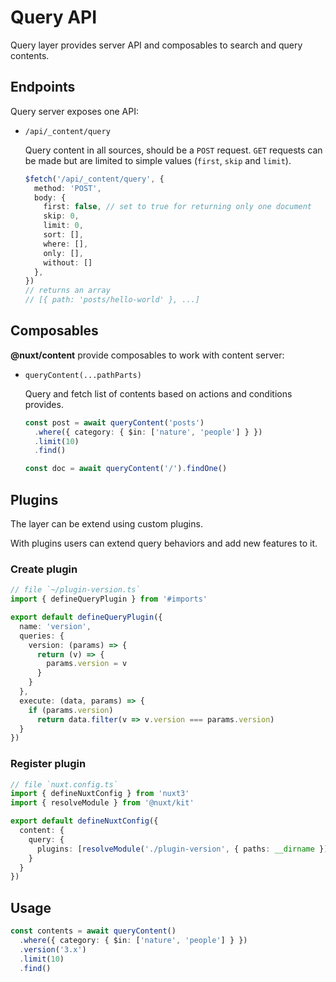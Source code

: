 # Query API

Query layer provides server API and composables to search and query contents.

## Endpoints

Query server exposes one API:

- `/api/_content/query`

  Query content in all sources, should be a `POST` request. `GET` requests can be made but are limited to simple values (`first`, `skip` and `limit`).

  ```ts
  $fetch('/api/_content/query', {
    method: 'POST',
    body: {
      first: false, // set to true for returning only one document
      skip: 0,
      limit: 0,
      sort: [],
      where: [],
      only: [],
      without: []
    },
  })
  // returns an array
  // [{ path: 'posts/hello-world' }, ...]
  ```

## Composables

**@nuxt/content** provide composables to work with content server:

- `queryContent(...pathParts)`

  Query and fetch list of contents based on actions and conditions provides.

  ```ts
  const post = await queryContent('posts')
    .where({ category: { $in: ['nature', 'people'] } })
    .limit(10)
    .find()

  const doc = await queryContent('/').findOne()
  ```

## Plugins

The layer can be extend using custom plugins.

With plugins users can extend query behaviors and add new features to it.

### Create plugin

```ts
// file `~/plugin-version.ts`
import { defineQueryPlugin } from '#imports'

export default defineQueryPlugin({
  name: 'version',
  queries: {
    version: (params) => {
      return (v) => {
        params.version = v
      }
    }
  },
  execute: (data, params) => {
    if (params.version)
      return data.filter(v => v.version === params.version)
  }
})
```

### Register plugin

```ts
// file `nuxt.config.ts`
import { defineNuxtConfig } from 'nuxt3'
import { resolveModule } from '@nuxt/kit'

export default defineNuxtConfig({
  content: {
    query: {
      plugins: [resolveModule('./plugin-version', { paths: __dirname })]
    }
  }
})
```

## Usage

```ts
const contents = await queryContent()
  .where({ category: { $in: ['nature', 'people'] } })
  .version('3.x')
  .limit(10)
  .find()
```
